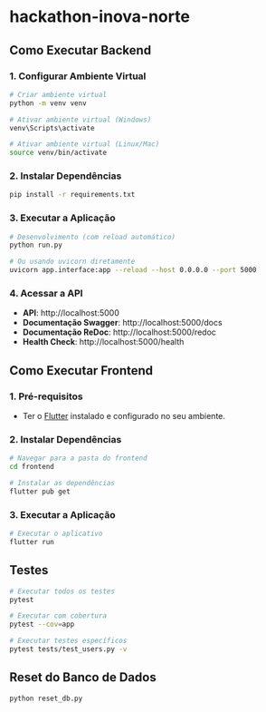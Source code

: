 # hackathon-inova-norte

## Como Executar Backend

### 1. Configurar Ambiente Virtual

```bash
# Criar ambiente virtual
python -m venv venv

# Ativar ambiente virtual (Windows)
venv\Scripts\activate

# Ativar ambiente virtual (Linux/Mac)
source venv/bin/activate
```

### 2. Instalar Dependências

```bash
pip install -r requirements.txt
```

### 3. Executar a Aplicação

```bash
# Desenvolvimento (com reload automático)
python run.py

# Ou usando uvicorn diretamente
uvicorn app.interface:app --reload --host 0.0.0.0 --port 5000
```

### 4. Acessar a API

- **API**: http://localhost:5000
- **Documentação Swagger**: http://localhost:5000/docs
- **Documentação ReDoc**: http://localhost:5000/redoc
- **Health Check**: http://localhost:5000/health

## Como Executar Frontend

### 1. Pré-requisitos

- Ter o [Flutter](https://flutter.dev/docs/get-started/install) instalado e configurado no seu ambiente.

### 2. Instalar Dependências

```bash
# Navegar para a pasta do frontend
cd frontend

# Instalar as dependências
flutter pub get
```

### 3. Executar a Aplicação

```bash
# Executar o aplicativo
flutter run
```

## Testes

```bash
# Executar todos os testes
pytest

# Executar com cobertura
pytest --cov=app

# Executar testes específicos
pytest tests/test_users.py -v
```

## Reset do Banco de Dados

```bash
python reset_db.py